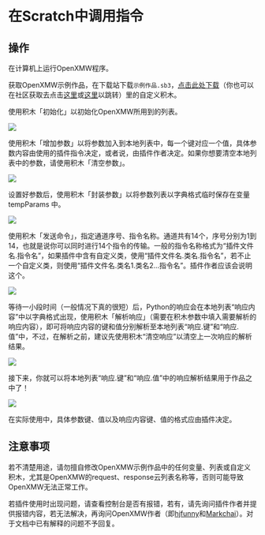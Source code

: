 # 在Scratch中调用指令

## 操作

在计算机上运行OpenXMW程序。


获取OpenXMW示例作品，在下载站下载`示例作品.sb3`，[点击此处下载](/download/%E7%A4%BA%E4%BE%8B%E4%BD%9C%E5%93%81.sb3)（你也可以在社区获取去点击[这里](https://world.xiaomawang.com/community/main/compose/DtEj666J)或[这里](https://world.xiaomawang.com/community/main/compose/48jj666J)以跳转）里的自定义积木。



使用积木「初始化」以初始化OpenXMW所用到的列表。

![](/2.png)

使用积木「增加参数」以将参数加入到本地列表中，每一个键对应一个值，具体参数内容由使用的插件指令决定，或者说，由插件作者决定。如果你想要清空本地列表中的参数，请使用积木「清空参数」。

![](/3.png)

设置好参数后，使用积木「封装参数」以将参数列表以字典格式临时保存在变量 tempParams 中。

![](/4.png)

使用积木「发送命令」，指定通道序号、指令名称。通道共有14个，序号分别为1到14，也就是说你可以同时进行14个指令的传输。一般的指令名称格式为“插件文件名.指令名”，如果插件中含有自定义类，使用“插件文件名.类名.指令名”，若不止一个自定义类，则使用“插件文件名.类名1.类名2...指令名”。插件作者应该会说明这个。

![](/5.png)

等待一小段时间（一般情况下真的很短）后，Python的响应会在本地列表“响应内容”中以字典格式出现，使用积木「解析响应」（需要在积木参数中填入需要解析的响应内容），即可将响应内容的键和值分别解析至本地列表“响应.键”和“响应.值”中，不过，在解析之前，建议先使用积木“清空响应”以清空上一次响应的解析结果。

![](/6.png)

接下来，你就可以将本地列表“响应.键”和“响应.值”中的响应解析结果用于作品之中了！

![](/7.png)

在实际使用中，具体参数键、值以及响应内容键、值的格式应由插件决定。

## 注意事项

若不清楚用途，请勿擅自修改OpenXMW示例作品中的任何变量、列表或自定义积木，尤其是OpenXMW的request、response云列表名称等，否则可能导致OpenXMW无法正常工作。

若插件使用时出现问题，请查看控制台是否有报错，若有，请先询问插件作者并提供报错内容，若无法解决，再询问OpenXMW作者（即[hjfunny](https://world.xiaomawang.com/w/person/project/all/1347431)和[Markchai](https://world.xiaomawang.com/w/person/project/all/693633)）。对于文档中已有解释的问题不予回复。